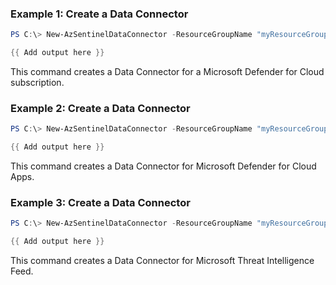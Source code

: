 ### Example 1: Create a Data Connector
```powershell
PS C:\> New-AzSentinelDataConnector -ResourceGroupName "myResourceGroup" -WorkspaceName "myWorkspaceName" -Kind AzureSecurityCenter -Alerts Enabled -SubscriptionId ((Get-AzContext).Subscription.Id)

{{ Add output here }}
```

This command creates a Data Connector for a Microsoft Defender for Cloud subscription.

### Example 2: Create a Data Connector
```powershell
PS C:\> New-AzSentinelDataConnector -ResourceGroupName "myResourceGroup" -WorkspaceName "myWorkspaceName" -Kind MicrosoftCloudAppSecurity -Alerts Enabled -DiscoveryLogs Disabled

{{ Add output here }}
```

This command creates a Data Connector for Microsoft Defender for Cloud Apps.

### Example 3: Create a Data Connector
```powershell
PS C:\> New-AzSentinelDataConnector -ResourceGroupName "myResourceGroup" -WorkspaceName "myWorkspaceName" -Kind MicrosoftThreatIntelligence -BingSafetyPhishingURL "Enabled" -BingSafetyPhishingUrlLookbackPeriod "All" -MicrosoftEmergingThreatFeed "Enabled" -MicrosoftEmergingThreatFeedLookbackPeriod "All"

{{ Add output here }}
```

This command creates a Data Connector for Microsoft Threat Intelligence Feed.

